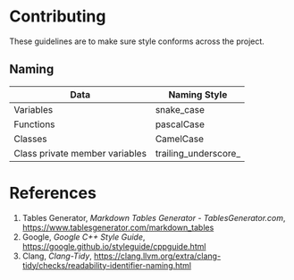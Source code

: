 # Contributing 

These guidelines are to make sure style conforms across the project. 

## Naming

| Data                           | Naming Style         |
|--------------------------------|----------------------|
| Variables                      | snake_case           |
| Functions                      | pascalCase           |
| Classes                        | CamelCase            |
| Class private member variables | trailing_underscore_ |

# References
1. Tables Generator, _Markdown Tables Generator - TablesGenerator.com_, https://www.tablesgenerator.com/markdown_tables
2. Google, _Google C++ Style Guide_, https://google.github.io/styleguide/cppguide.html
3. Clang, _Clang-Tidy_, https://clang.llvm.org/extra/clang-tidy/checks/readability-identifier-naming.html